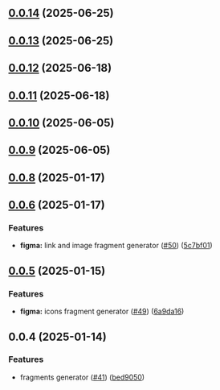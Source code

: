 

## [0.0.14](https://github.com/atls/figma/compare/@atls/figma-fragments-cli@0.0.13...@atls/figma-fragments-cli@0.0.14) (2025-06-25)






## [0.0.13](https://github.com/atls/figma/compare/@atls/figma-fragments-cli@0.0.12...@atls/figma-fragments-cli@0.0.13) (2025-06-25)






## [0.0.12](https://github.com/atls/figma/compare/@atls/figma-fragments-cli@0.0.11...@atls/figma-fragments-cli@0.0.12) (2025-06-18)






## [0.0.11](https://github.com/atls/figma/compare/@atls/figma-fragments-cli@0.0.10...@atls/figma-fragments-cli@0.0.11) (2025-06-18)






## [0.0.10](https://github.com/atls/figma/compare/@atls/figma-fragments-cli@0.0.9...@atls/figma-fragments-cli@0.0.10) (2025-06-05)






## [0.0.9](https://github.com/atls/figma/compare/@atls/figma-fragments-cli@0.0.8...@atls/figma-fragments-cli@0.0.9) (2025-06-05)






## [0.0.8](https://github.com/atls/figma/compare/@atls/figma-fragments-cli@0.0.6...@atls/figma-fragments-cli@0.0.8) (2025-01-17)






## [0.0.6](https://github.com/atls/figma/compare/@atls/figma-fragments-cli@0.0.5...@atls/figma-fragments-cli@0.0.6) (2025-01-17)


### Features


* **figma:** link and image fragment generator ([#50](https://github.com/atls/figma/issues/50)) ([5c7bf01](https://github.com/atls/figma/commit/5c7bf013046f44d038a763f9ee2d8ad263c2a69f))



## [0.0.5](https://github.com/atls/figma/compare/@atls/figma-fragments-cli@0.0.4...@atls/figma-fragments-cli@0.0.5) (2025-01-15)

### Features

- **figma:** icons fragment generator ([#49](https://github.com/atls/figma/issues/49)) ([6a9da16](https://github.com/atls/figma/commit/6a9da16b8312ff8a5ea2cb2d46f506f8927b0e3c))

## 0.0.4 (2025-01-14)

### Features

- fragments generator ([#41](https://github.com/atls/figma/issues/41)) ([bed9050](https://github.com/atls/figma/commit/bed9050681ba6d6ed41292a81b2f0daa720d6a24))
